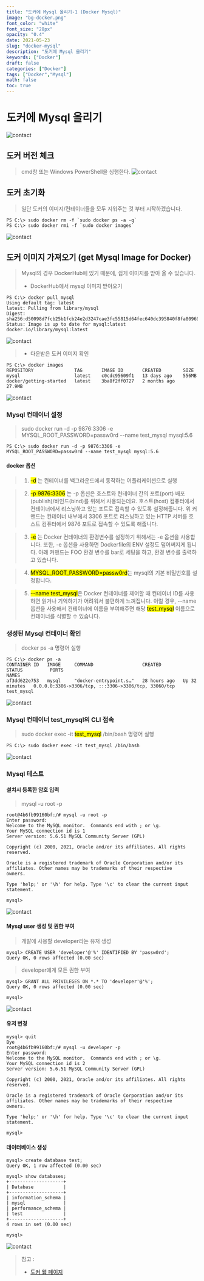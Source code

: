 ```yaml
---
title: "도커에 Mysql 올리기-1 (Docker Mysql)"
image: "bg-docker.png"
font_color: "white"
font_size: "28px"
opacity: "0.4"
date: 2021-05-23
slug: "docker-mysql"
description: "도커에 Mysql 올리기"	
keywords: ["Docker"]
draft: false
categories: ["Docker"]
tags: ["Docker","Mysql"]
math: false
toc: true
---
```



# 도커에 Mysql 올리기
![contact](/images/docker/docker_running_0.png)


## 도커 버전 체크 
> cmd창 또는 Windows PowerShell을 싱행한다. 
![contact](/images/docker/docker_mysql_0.png)

## 도커 초기화 
> 일단 도커의 이미지/컨테이너들을 모두 지워주는 것 부터 시작하겠습니다.
```
PS C:\> sudo docker rm -f `sudo docker ps -a -q`
PS C:\> sudo docker rmi -f `sudo docker images`
```

![contact](/images/docker/docker_mysql_1.png)

## 도커 이미지 가져오기 (get Mysql Image for Docker)
> Mysql의 경우 DockerHub에 있기 때문에, 쉽게 이미지를 받아 올 수 있습니다.
> - DockerHub에서 mysql 이미지 받아오기

```
PS C:\> docker pull mysql
Using default tag: latest
latest: Pulling from library/mysql
Digest: sha256:d50098d7fcb25b1fcb24e2d3247cae3fc55815d64fec640dc395840f8fa80969
Status: Image is up to date for mysql:latest
docker.io/library/mysql:latest
```

![contact](/images/docker/docker_mysql_2.png)

> - 다운받은 도커 이미지 확인

```
PS C:\> docker images
REPOSITORY               TAG       IMAGE ID       CREATED        SIZE
mysql                    latest    c0cdc95609f1   13 days ago    556MB
docker/getting-started   latest    3ba8f2ff0727   2 months ago   27.9MB
```

![contact](/images/docker/docker_mysql_3.png)

### Mysql 컨테이너 설정 
> sudo docker run -d -p 9876:3306 -e MYSQL_ROOT_PASSWORD=passw0rd --name test_mysql mysql:5.6

```
PS C:\> sudo docker run -d -p 9876:3306 -e MYSQL_ROOT_PASSWORD=passw0rd --name test_mysql mysql:5.6
```

#### docker 옵션 
> 1. <mark>-d</mark> 는 컨테이너를 백그라운드에서 동작하는 어플리케이션으로 실행

> 2. <mark>-p 9876:3306</mark> 는
-p 옵션은 호스트와 컨테이너 간의 포트(port) 배포(publish)/바인드(bind)를 위해서 사용되는데요. 호스트(host) 컴퓨터에서 컨테이너에서 리스닝하고 있는 포트로 접속할 수 있도록 설정해줍니다.
위 커맨드는 컨테이너 내부에서 3306 포트로 리스닝하고 있는 HTTP 서버를 호스트 컴퓨터에서 9876 포트로 접속할 수 있도록 해줍니다.

> 3. <mark>-e</mark> 는 Docker 컨테이너의 환경변수를 설정하기 위해서는 -e 옵션을 사용합니다. 또한, -e 옵션을 사용하면 Dockerfile의 ENV 설정도 덮어써지게 됩니다. 아래 커맨드는 FOO 환경 변수를 bar로 세팅을 하고, 환경 변수를 출력하고 있습니다.

> 4. <mark>MYSQL_ROOT_PASSWORD=passw0rd</mark>는 mysql의 기본 비밀번호를 설정합니다.

> 5. <mark>--name test_mysql</mark>은 
Docker 컨테이너를 제어할 때 컨테이너 ID를 사용하면 읽거나 기억하기가 어려워서 불편하게 느껴집니다. 이럴 경우, --name 옵션을 사용해서 컨테이너에 이름을 부여해주면 해당 <mark>test_mysql</mark> 이름으로 컨테이너를 식별할 수 있습니다.



### 생성된 Mysql 컨테이너 확인
> docker ps -a 명령어 실행

```
PS C:\> docker ps -a
CONTAINER ID   IMAGE     COMMAND                  CREATED        STATUS          PORTS                                                  NAMES
af3dd622e753   mysql     "docker-entrypoint.s…"   28 hours ago   Up 32 minutes   0.0.0.0:3306->3306/tcp, :::3306->3306/tcp, 33060/tcp   test_mysql
```

![contact](/images/docker/docker_mysql_4.png)

### Mysql 컨테이너 test_mysql의 CLI 접속 
> sudo docker exec -it <mark>test_mysql</mark> /bin/bash 명령어 실행

```
PS C:\> sudo docker exec -it test_mysql /bin/bash
```

![contact](/images/docker/docker_mysql_5.png)

### Mysql 테스트

#### 설치시 등록한 암호 입력
> mysql -u root -p

```
root@4b6fb99160bf:/# mysql -u root -p
Enter password:
Welcome to the MySQL monitor.  Commands end with ; or \g.
Your MySQL connection id is 1
Server version: 5.6.51 MySQL Community Server (GPL)

Copyright (c) 2000, 2021, Oracle and/or its affiliates. All rights reserved.

Oracle is a registered trademark of Oracle Corporation and/or its
affiliates. Other names may be trademarks of their respective
owners.

Type 'help;' or '\h' for help. Type '\c' to clear the current input statement.

mysql>
```

![contact](/images/docker/docker_mysql_6.png)

#### Mysql user 생성 및 권한 부여
> 개발에 사용할 developer라는 유저 생성

```
mysql> CREATE USER 'developer'@'%' IDENTIFIED BY 'passw0rd';
Query OK, 0 rows affected (0.00 sec)
```

> developer에게 모든 권한 부여

```
mysql> GRANT ALL PRIVILEGES ON *.* TO 'developer'@'%';
Query OK, 0 rows affected (0.00 sec)

mysql>
```
![contact](/images/docker/docker_mysql_7.png)

#### 유저 변경

```
mysql> quit
Bye
root@4b6fb99160bf:/# mysql -u developer -p
Enter password:
Welcome to the MySQL monitor.  Commands end with ; or \g.
Your MySQL connection id is 2
Server version: 5.6.51 MySQL Community Server (GPL)

Copyright (c) 2000, 2021, Oracle and/or its affiliates. All rights reserved.

Oracle is a registered trademark of Oracle Corporation and/or its
affiliates. Other names may be trademarks of their respective
owners.

Type 'help;' or '\h' for help. Type '\c' to clear the current input statement.

mysql>
```

#### 데이터베이스 생성 

```
mysql> create database test;
Query OK, 1 row affected (0.00 sec)

mysql> show databases;
+--------------------+
| Database           |
+--------------------+
| information_schema |
| mysql              |
| performance_schema |
| test               |
+--------------------+
4 rows in set (0.00 sec)

mysql>
```

![contact](/images/docker/docker_mysql_8.png)



> 참고 : 
> - <a href="https://www.docker.com/why-docker">도커 웹 페이지</a>